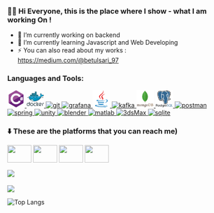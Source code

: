 ### 👋👋 Hi Everyone, this is the place where I show - what I am working On !




- 🔭 I’m currently working on backend
- 🌱 I’m currently learning Javascript and Web Developing
- ⚡ You can also read about my works :  https://medium.com/@betulsari_97

<h3 align="left">Languages and Tools:</h3>
<p align="left"> <a href="https://www.w3schools.com/cs/" target="_blank" rel="noreferrer"> <img src="https://raw.githubusercontent.com/devicons/devicon/master/icons/csharp/csharp-original.svg" alt="csharp" width="40" height="40"/> </a> <a href="https://www.docker.com/" target="_blank" rel="noreferrer"> <img src="https://raw.githubusercontent.com/devicons/devicon/master/icons/docker/docker-original-wordmark.svg" alt="docker" width="40" height="40"/> </a> <a href="https://git-scm.com/" target="_blank" rel="noreferrer"> <img src="https://www.vectorlogo.zone/logos/git-scm/git-scm-icon.svg" alt="git" width="40" height="40"/> </a> <a href="https://grafana.com" target="_blank" rel="noreferrer"> <img src="https://www.vectorlogo.zone/logos/grafana/grafana-icon.svg" alt="grafana" width="40" height="40"/> </a> <a href="https://www.java.com" target="_blank" rel="noreferrer"> <img src="https://raw.githubusercontent.com/devicons/devicon/master/icons/java/java-original.svg" alt="java" width="40" height="40"/> </a> <a href="https://kafka.apache.org/" target="_blank" rel="noreferrer"> <img src="https://www.vectorlogo.zone/logos/apache_kafka/apache_kafka-icon.svg" alt="kafka" width="40" height="40"/> </a> <a href="https://www.mongodb.com/" target="_blank" rel="noreferrer"> <img src="https://raw.githubusercontent.com/devicons/devicon/master/icons/mongodb/mongodb-original-wordmark.svg" alt="mongodb" width="40" height="40"/> </a> <a href="https://www.postgresql.org" target="_blank" rel="noreferrer"> <img src="https://raw.githubusercontent.com/devicons/devicon/master/icons/postgresql/postgresql-original-wordmark.svg" alt="postgresql" width="40" height="40"/> </a> <a href="https://postman.com" target="_blank" rel="noreferrer"> <img src="https://www.vectorlogo.zone/logos/getpostman/getpostman-icon.svg" alt="postman" width="40" height="40"/> </a> <a href="https://spring.io/" target="_blank" rel="noreferrer"> <img src="https://www.vectorlogo.zone/logos/springio/springio-icon.svg" alt="spring" width="40" height="40"/> </a> <a href="https://unity.com/" target="_blank" rel="noreferrer"> <img src="https://1000logos.net/wp-content/uploads/2020/08/Unity-Logo.jpg" alt="unity" width="40" height="40"/> </a> <a href="https://www.blender.org/" target="_blank" rel="noreferrer"> <img src="https://upload.wikimedia.org/wikipedia/commons/thumb/0/0c/Blender_logo_no_text.svg/2503px-Blender_logo_no_text.svg.png" alt="blender" width="40" height="40"/> </a> <a href="https://developer.vuforia.com/" target="_blank" rel="noreferrer"> <img src="https://synergiz.com/wp-content/uploads/ptc-vuforia-logo.png" alt="matlab" width="50" height="50"/> </a> <a href="https://www.autodesk.com.tr/products/3ds-max/overview?term=1-YEAR&tab=subscription" target="_blank" rel="noreferrer"> <img src="https://upload.wikimedia.org/wikipedia/tr/f/ff/3dsMax2017.png" alt="3dsMax" width="50" height="50"/> </a> <a href="https://www.sqlite.org/index.html" target="_blank" rel="noreferrer"> <img src="https://upload.wikimedia.org/wikipedia/commons/thumb/3/38/SQLite370.svg/2560px-SQLite370.svg.png" alt="sqlite" width="50" height="50"/> </a></p>


 <h3 align="left">⬇️ These are the platforms that you can reach me)</h3>

<a href="https://www.linkedin.com/in/betülsari" target="_blank"><img src="https://user-images.githubusercontent.com/61664693/116171176-f19f5b00-a710-11eb-84e9-b16771b30e2d.png" width="55x" width="40" height="40"></img></a>
<a href="https://www.instagram.com/betulsari06/" target="_blank"><img src="https://user-images.githubusercontent.com/61664693/116333770-b702f480-a7dc-11eb-8654-0378659e4719.png" width="55px" width="40" height="40"></img></a>
<a href="https://medium.com/@betulsari_97" target="_blank"><img src="https://encrypted-tbn0.gstatic.com/images?q=tbn:ANd9GcQcBv5TDSvKQ3cNaabIo74RoHjszQOQraWkCltivNIzelpt8mnVH6TvHB74jM9kmFfHweI&usqp=CAU" width="55px" width="40" height="40"></img></a>
<a href="mailto:betulsari_97@hotmail.com" target="_blank"><img src="https://user-images.githubusercontent.com/61664693/116171180-f237f180-a710-11eb-9aea-560e6d4490b7.png" width="55px" width="40" height="40"></img></a>


  
<p align="center">
  <p>
    <a href="https://github.com/Bet06sari" target="_blank">
    <img src="https://github-readme-stats.vercel.app/api?username=Bet06sari&count_private=true&show_icons=true&theme=dracula">
     </a>
  </p>
  <p>
  <a href="https://github.com/Bet06sari" target="_blank">
  <img align="center" src="https://github-readme-streak-stats.herokuapp.com?user=Bet06sari&theme=dracula&date_format=j%20M%5B%20Y%5D" />
  </a>
  </p>


  ![Top Langs](https://github-readme-stats.vercel.app/api/top-langs/?username=anuraghazra&hide_progress=true)
